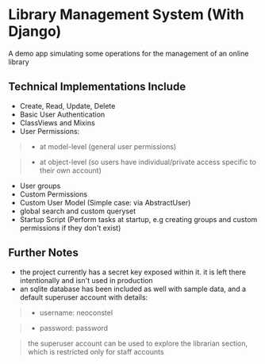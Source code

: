 # Library Management System (With Django)
A demo app simulating some operations for the management of an online library

## Technical Implementations Include
- Create, Read, Update, Delete
- Basic User Authentication
- ClassViews and Mixins
- User Permissions:
>- at model-level (general user permissions)

>- at object-level (so users have individual/private access specific to their own account)
- User groups
- Custom Permissions
- Custom User Model (Simple case: via AbstractUser)
- global search and custom queryset
- Startup Script (Perform tasks at startup, e.g creating groups and custom permissions if they don't exist)

## Further Notes
- the project currently has a secret key exposed within it. it is left there intentionally and isn't used in production
- an sqlite database has been included as well with sample data, and a default superuser account with details:
>- username: neoconstel

>- password: password

> the superuser account can be used to explore the librarian section, which is restricted only for staff accounts

